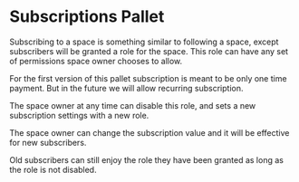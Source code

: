 # Subscriptions Pallet

Subscribing to a space is something similar to following a space, except subscribers will be granted a role for the space. This role can have any set of permissions space owner chooses to allow.

For the first version of this pallet subscription is meant to be only one time payment. But in the future we will allow recurring subscription.

The space owner at any time can disable this role, and sets a new subscription settings with a new role.

The space owner can change the subscription value and it will be effective for new subscribers. 

Old subscribers can still enjoy the role they have been granted as long as the role is not disabled.